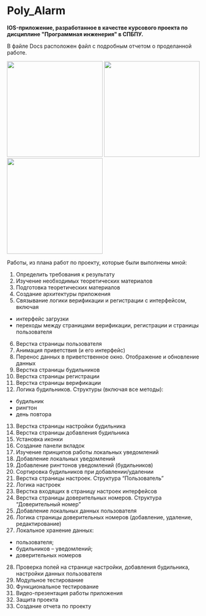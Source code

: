 # Poly_Alarm
**IOS-приложение, разработанное в качестве курсового проекта по дисциплине "Программная инженерия" в СПБПУ.**

В файле Docs расположен файл с подробным отчетом о проделанной работе.

<p>
  <img src="https://user-images.githubusercontent.com/55293935/133582183-c9f54e76-5466-40a3-b860-72ba6d9c147a.PNG" width="250">
  <img src="https://user-images.githubusercontent.com/55293935/133582252-7b846bad-ba0e-4a2e-948a-fe07e02831b8.PNG" width="250">
  <img src="https://user-images.githubusercontent.com/55293935/133582264-40be5bad-c940-4112-9630-95c3862d0507.PNG" width="250">
</p>

Работы, из плана работ по проекту, которые были выполнены мной:
1. Определить требования к результату
2. Изучение необходимых теоретических материалов
3. Подготовка теоретических материалов
4. Создание архитектуры приложения
5. Связывание логики верификации и регистрации с интерфейсом, включая
  - интерфейс загрузки
  - переходы между страницами верификации, регистрации и страницы
  пользователя
6. Верстка страницы пользователя
7. Анимация приветствия (и его интерфейс)
8. Перенос данных в приветственное окно. Отображение и обновление данных 
9. Верстка страницы будильников
10. Верстка страницы регистрации
11. Верстка страницы верификации
12. Логика будильников. Структуры (включая все методы):
  - будильник
  - рингтон
  - день повтора
13. Верстка страницы настройки будильника
14. Верстка страницы добавления будильника
15. Установка иконки
16. Создание панели вкладок
17. Изучение принципов работы локальных уведомлений
18. Добавление локальных уведомлений
19. Добавление рингтонов уведомлений (будильников)
20. Сортировка будильников при добавлении/удалении
21. Верстка страницы настроек. Структура “Пользователь”
22. Логика настроек
23. Верстка входящих в страницу настроек интерфейсов
24. Верстка страницы доверительных номеров. Структура “Доверительный
номер”
25. Добавление локальных данных пользователя
26. Логика страницы доверительных номеров (добавление, удаление,
редактирование)
27. Локальное хранение данных:
  - пользователя;
  - будильников – уведомлений;
  - доверительных номеров
28. Проверка полей на странице настройки, добавления будильника, настройки данных пользователя
29. Модульное тестирование
30. Функциональное тестирование
31. Видео-презентация работы приложения 
32. Защита проекта
33. Создание отчета по проекту
